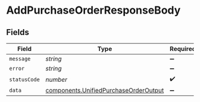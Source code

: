 # AddPurchaseOrderResponseBody


## Fields

| Field                                                                                          | Type                                                                                           | Required                                                                                       | Description                                                                                    |
| ---------------------------------------------------------------------------------------------- | ---------------------------------------------------------------------------------------------- | ---------------------------------------------------------------------------------------------- | ---------------------------------------------------------------------------------------------- |
| `message`                                                                                      | *string*                                                                                       | :heavy_minus_sign:                                                                             | N/A                                                                                            |
| `error`                                                                                        | *string*                                                                                       | :heavy_minus_sign:                                                                             | N/A                                                                                            |
| `statusCode`                                                                                   | *number*                                                                                       | :heavy_check_mark:                                                                             | N/A                                                                                            |
| `data`                                                                                         | [components.UnifiedPurchaseOrderOutput](../../models/components/unifiedpurchaseorderoutput.md) | :heavy_minus_sign:                                                                             | N/A                                                                                            |
